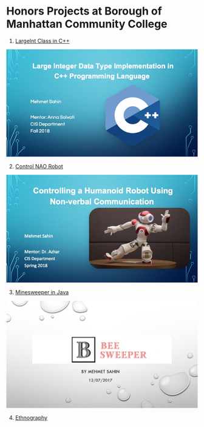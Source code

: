 # Honors Projects at Borough of Manhattan Community College

1. [LargeInt Class in C++](https://github.com/mixemer/BMCC-Honors-Projects/tree/master/LargeInt-Fall2018)

![](LargeInt-Fall2018/Images/Presentation/Slide1.jpeg)

2. [Control NAO Robot](https://github.com/mixemer/BMCC-Honors-Projects/tree/master/NAORobot-Spring2018)

![](NAORobot-Spring2018/Images/Slide1.jpeg)

3. [Minesweeper in Java](https://github.com/mixemer/BMCC-Honors-Projects/tree/master/BeeSweeper-Fall2017)

![](BeeSweeper-Fall2017/Images/Presentation/Slide1.jpg)

4. [Ethnography](https://github.com/mixemer/BMCC-Honors-Projects/tree/master/Ethnography%20of%20the%20Effects%20of%20Terrorism%20Attacks%20on%20Muslim%20Students-Fall2017)
